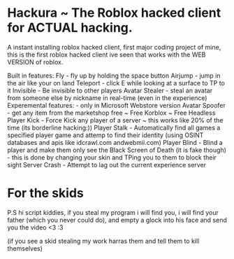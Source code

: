 # Hackura ~ The Roblox hacked client for ACTUAL hacking.
A instant installing roblox hacked client, first major coding project of mine, this is the first roblox hacked client ive seen that works with the WEB VERSION of roblox.

Built in features:
Fly - fly up by holding the space button
Airjump - jump in the air like your on land
Teleport - click E while looking at a surface to TP to it
Invisible - Be invisible to other players
Avatar Stealer - steal an avatar from someone else by nickname in real-time (even in the experience)
Experemental features:    - only in Microsoft Webstore version
Avatar Spoofer - get any item from the marketshop free ~ Free Korblox ~ Free Headless
Player Kick - Force Kick any player of a server ~ this works like 20% of the time (its borderline hacking:))
Player Stalk - Automatically find all games a specified player game and attemp to find their identity (using OSINT databases and apis like idcrawl.com andwebmii.com)
Player Blind - Blind a player and make them only see the Black Screen of Death (it is fake though) - this is done by changing your skin and TPing you to them to block their sight
Server Crash - Attempt to lag out the current experience server

# For the skids
P.S hi script kiddies, if you steal my program i will find you, i will find your father (which you never could do), and empty a glock into his face and send you the video
<3 :3

(if you see a skid stealing my work harras them and tell them to kill themselves)
